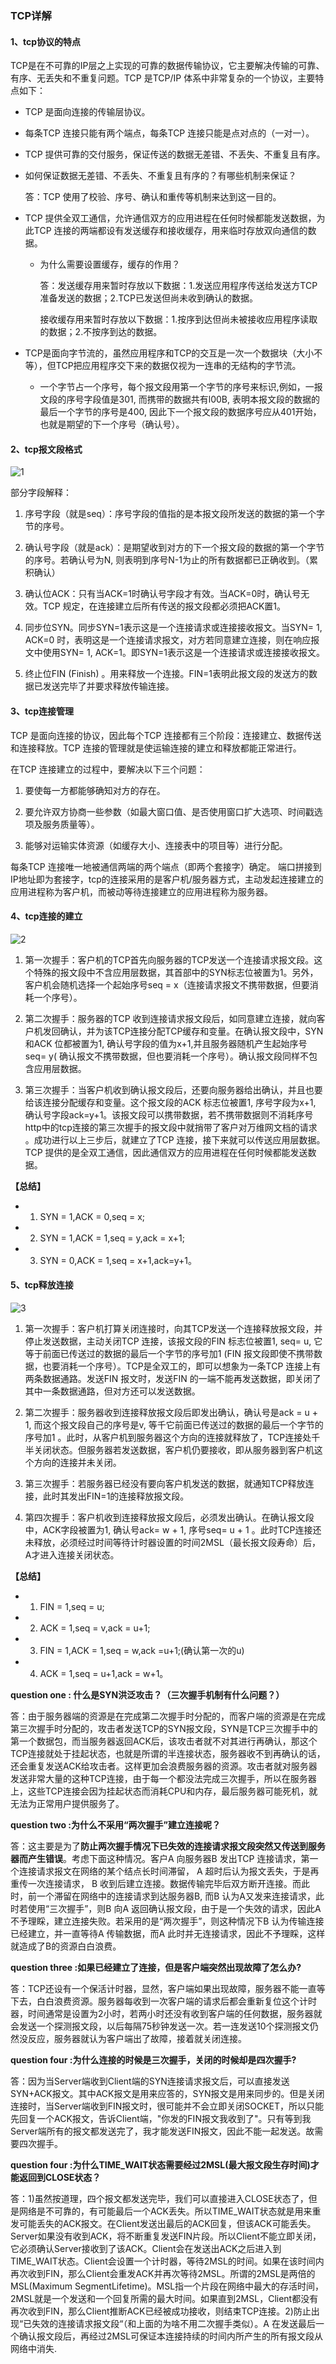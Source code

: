 ### TCP详解

#### 1、tcp协议的特点

TCP是在不可靠的IP层之上实现的可靠的数据传输协议，它主要解决传输的可靠、有序、无丢失和不重复问题。TCP 是TCP/IP 体系中非常复杂的一个协议，主要特点如下：

- TCP 是面向连接的传输层协议。

-  每条TCP 连接只能有两个端点，每条TCP 连接只能是点对点的（一对一）。

-  TCP 提供可靠的交付服务，保证传送的数据无差错、不丢失、不重复且有序。

  - 如何保证数据无差错、不丢失、不重复且有序的？有哪些机制来保证？

    答：TCP 使用了校验、序号、确认和重传等机制来达到这一目的。

- TCP 提供全双工通信，允许通信双方的应用进程在任何时候都能发送数据，为此TCP 连接的两端都设有发送缓存和接收缓存，用来临时存放双向通信的数据。

  - 为什么需要设置缓存，缓存的作用？ 

    答：发送缓存用来暂时存放以下数据：1.发送应用程序传送给发送方TCP 准备发送的数据；2.TCP已发送但尚未收到确认的数据。

    接收缓存用来暂时存放以下数据：1.按序到达但尚未被接收应用程序读取的数据；2.不按序到达的数据。

- TCP是面向字节流的，虽然应用程序和TCP的交互是一次一个数据块（大小不等），但TCP把应用程序交下来的数据仅视为一连串的无结构的字节流。
  
  - 一个字节占一个序号，每个报文段用第一个字节的序号来标识,例如，一报文段的序号字段值是301, 而携带的数据共有l00B, 表明本报文段的数据的最后一个字节的序号是400, 因此下一个报文段的数据序号应从401开始，也就是期望的下一个序号（确认号）。

#### 2、tcp报文段格式

![1](C:\Users\lenovo\Desktop\LearningNotes\相关图片\2021.4.12,tcp详解\1.jpg)

部分字段解释：

1) 序号字段（就是seq）：序号字段的值指的是本报文段所发送的数据的第一个字节的序号。

2) 确认号字段（就是ack）：是期望收到对方的下一个报文段的数据的第一个字节的序号。若确认号为N, 则表明到序号N-1为止的所有数据都已正确收到。（累积确认）

3) 确认位ACK：只有当ACK=1时确认号字段才有效。当ACK=0时，确认号无效。TCP 规定，在连接建立后所有传送的报文段都必须把ACK置1。

4) 同步位SYN。同步SYN=1表示这是一个连接请求或连接接收报文。当SYN= 1, ACK=0 时，表明这是一个连接请求报文，对方若同意建立连接，则在响应报文中使用SYN= 1, ACK=1。即SYN=1表示这是一个连接请求或连接接收报文。

5) 终止位FIN (Finish) 。用来释放一个连接。FIN=1表明此报文段的发送方的数据已发送完毕了并要求释放传输连接。

#### 3、tcp连接管理

TCP 是面向连接的协议，因此每个TCP 连接都有三个阶段：连接建立、数据传送和连接释放。TCP 连接的管理就是使运输连接的建立和释放都能正常进行。

在TCP 连接建立的过程中，要解决以下三个问题：

1) 要使每一方都能够确知对方的存在。

2) 要允许双方协商一些参数（如最大窗口值、是否使用窗口扩大选项、时间戳选项及服务质量等）。

3) 能够对运输实体资源（如缓存大小、连接表中的项目等）进行分配。

每条TCP 连接唯一地被通信两端的两个端点（即两个套接字）确定。 端口拼接到IP地址即为套接字，tcp的连接采用的是客户机/服务器方式，主动发起连接建立的应用进程称为客户机，而被动等待连接建立的应用进程称为服务器。

#### 4、tcp连接的建立

![2](C:\Users\lenovo\Desktop\LearningNotes\相关图片\2021.4.12,tcp详解\2.jpg)



1) 第一次握手：客户机的TCP首先向服务器的TCP发送一个连接请求报文段。这个特殊的报文段中不含应用层数据，其首部中的SYN标志位被置为1。另外，客户机会随机选择一个起始序号seq = x（连接请求报文不携带数据，但要消耗一个序号）。

2) 第二次握手：服务器的TCP 收到连接请求报文段后，如同意建立连接，就向客户机发回确认，并为该TCP连接分配TCP缓存和变量。在确认报文段中，SYN 和ACK 位都被置为1, 确认号字段的值为x+1,并且服务器随机产生起始序号seq= y( 确认报文不携带数据，但也要消耗一个序号）。确认报文段同样不包含应用层数据。

3) 第三次握手：当客户机收到确认报文段后，还要向服务器给出确认，并且也要给该连接分配缓存和变量。这个报文段的ACK 标志位被置1, 序号字段为x+1, 确认号字段ack=y+1。该报文段可以携带数据，若不携带数据则不消耗序号 http中的tcp连接的第三次握手的报文段中就捎带了客户对万维网文档的请求 。成功进行以上三步后，就建立了TCP 连接，接下来就可以传送应用层数据。TCP 提供的是全双工通信，因此通信双方的应用进程在任何时候都能发送数据。

**【总结】**

- 1) SYN = 1,ACK = 0,seq = x;
- 2) SYN = 1,ACK = 1,seq = y,ack = x+1;
- 3) SYN = 0,ACK = 1,seq = x+1,ack=y+1。



#### 5、tcp释放连接

![3](C:\Users\lenovo\Desktop\LearningNotes\相关图片\2021.4.12,tcp详解\3.jpg)



1) 第一次握手：客户机打算关闭连接时，向其TCP发送一个连接释放报文段，并停止发送数据，主动关闭TCP 连接，该报文段的FIN 标志位被置1, seq= u, 它等于前面已传送过的数据的最后一个字节的序号加1 (FIN 报文段即使不携带数据，也要消耗一个序号）。TCP是全双工的，即可以想象为一条TCP 连接上有两条数据通路。发送FIN 报文时，发送FIN 的一端不能再发送数据，即关闭了其中一条数据通路，但对方还可以发送数据。

2) 第二次握手：服务器收到连接释放报文段后即发出确认，确认号是ack = u + 1, 而这个报文段自己的序号是v, 等千它前面已传送过的数据的最后一个字节的序号加1 。此时，从客户机到服务器这个方向的连接就释放了，TCP连接处千半关闭状态。但服务器若发送数据，客户机仍要接收，即从服务器到客户机这个方向的连接并未关闭。

3) 第三次握手：若服务器已经没有要向客户机发送的数据，就通知TCP释放连接，此时其发出FIN=1的连接释放报文段。

4) 第四次握手：客户机收到连接释放报文段后，必须发出确认。在确认报文段中，ACK字段被置为1, 确认号ack= w + 1, 序号seq= u + 1 。此时TCP连接还未释放，必须经过时间等待计时器设置的时间2MSL（最长报文段寿命）后，A才进入连接关闭状态。

**【总结】**

- 1) FIN = 1,seq = u;

- 2) ACK = 1,seq = v,ack = u+1;

- 3) FIN = 1,ACK = 1,seq = w,ack =u+1;(确认第一次的u)

- 4) ACK = 1,seq = u+1,ack = w+1。



**question one : 什么是SYN洪泛攻击？（三次握手机制有什么问题？）**

答：由于服务器端的资源是在完成第二次握手时分配的，而客户端的资源是在完成第三次握手时分配的，攻击者发送TCP的SYN报文段，SYN是TCP三次握手中的第一个数据包，而当服务器返回ACK后，该攻击者就不对其进行再确认，那这个TCP连接就处于挂起状态，也就是所谓的半连接状态，服务器收不到再确认的话，还会重复发送ACK给攻击者。这样更加会浪费服务器的资源。攻击者就对服务器发送非常大量的这种TCP连接，由于每一个都没法完成三次握手，所以在服务器上，这些TCP连接会因为挂起状态而消耗CPU和内存，最后服务器可能死机，就无法为正常用户提供服务了。

**question two :为什么不采用“两次握手”建立连接呢？**

答：这主要是为了**防止两次握手情况下已失效的连接请求报文段突然又传送到服务器而产生错误**。考虑下面这种情况。客户A 向服务器B 发出TCP 连接请求，第一个连接请求报文在网络的某个结点长时间滞留， A 超时后认为报文丢失，于是再重传一次连接请求， B 收到后建立连接。数据传输完毕后双方断开连接。而此时，前一个滞留在网络中的连接请求到达服务器B, 而B 认为A又发来连接请求，此时若使用“三次握手”，则B 向A 返回确认报文段，由于是一个失效的请求，因此A 不予理睬，建立连接失败。若采用的是“两次握手”，则这种情况下B 认为传输连接已经建立，并一直等待A 传输数据，而A 此时并无连接请求，因此不予理睬，这样就造成了B的资源白白浪费。

**question three :如果已经建立了连接，但是客户端突然出现故障了怎么办?**

答：TCP还设有一个保活计时器，显然，客户端如果出现故障，服务器不能一直等下去，白白浪费资源。服务器每收到一次客户端的请求后都会重新复位这个计时器，时间通常是设置为2小时，若两小时还没有收到客户端的任何数据，服务器就会发送一个探测报文段，以后每隔75秒钟发送一次。若一连发送10个探测报文仍然没反应，服务器就认为客户端出了故障，接着就关闭连接。

**question four :为什么连接的时候是三次握手，关闭的时候却是四次握手?**

答：因为当Server端收到Client端的SYN连接请求报文后，可以直接发送SYN+ACK报文。其中ACK报文是用来应答的，SYN报文是用来同步的。但是关闭连接时，当Server端收到FIN报文时，很可能并不会立即关闭SOCKET，所以只能先回复一个ACK报文，告诉Client端，"你发的FIN报文我收到了"。只有等到我Server端所有的报文都发送完了，我才能发送FIN报文，因此不能一起发送。故需要四次握手。

**question four :为什么TIME_WAIT状态需要经过2MSL(最大报文段生存时间)才能返回到CLOSE状态？**

答：1)虽然按道理，四个报文都发送完毕，我们可以直接进入CLOSE状态了，但是网络是不可靠的，有可能最后一个ACK丢失。所以TIME_WAIT状态就是用来重发可能丢失的ACK报文。在Client发送出最后的ACK回复，但该ACK可能丢失。Server如果没有收到ACK，将不断重复发送FIN片段。所以Client不能立即关闭，它必须确认Server接收到了该ACK。Client会在发送出ACK之后进入到TIME_WAIT状态。Client会设置一个计时器，等待2MSL的时间。如果在该时间内再次收到FIN，那么Client会重发ACK并再次等待2MSL。所谓的2MSL是两倍的MSL(Maximum SegmentLifetime)。MSL指一个片段在网络中最大的存活时间，2MSL就是一个发送和一个回复所需的最大时间。如果直到2MSL，Client都没有再次收到FIN，那么Client推断ACK已经被成功接收，则结束TCP连接。2)防止出现“已失效的连接请求报文段“（和上面的为啥不用二次握手类似）。A 在发送最后一个确认报文段后，再经过2MSL可保证本连接持续的时间内所产生的所有报文段从网络中消失.